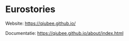 # Eurostories

Website: https://qiubee.github.io/

Documentatie: https://qiubee.github.io/about/index.html
